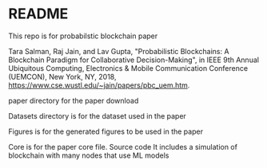 # README #

This repo is for probabilstic blockchain paper 

Tara Salman, Raj Jain, and Lav Gupta, "Probabilistic Blockchains: A Blockchain Paradigm for Collaborative Decision-Making", in IEEE 9th Annual Ubiquitous Computing, Electronics & Mobile Communication Conference (UEMCON), New York, NY, 2018, https://www.cse.wustl.edu/~jain/papers/pbc_uem.htm.

paper directory for the paper download

Datasets directory is for the dataset used in the paper

Figures is for the generated figures to be used in the paper 

Core is for the paper core file. Source code It includes a simulation of blockchain with many nodes that use ML models

